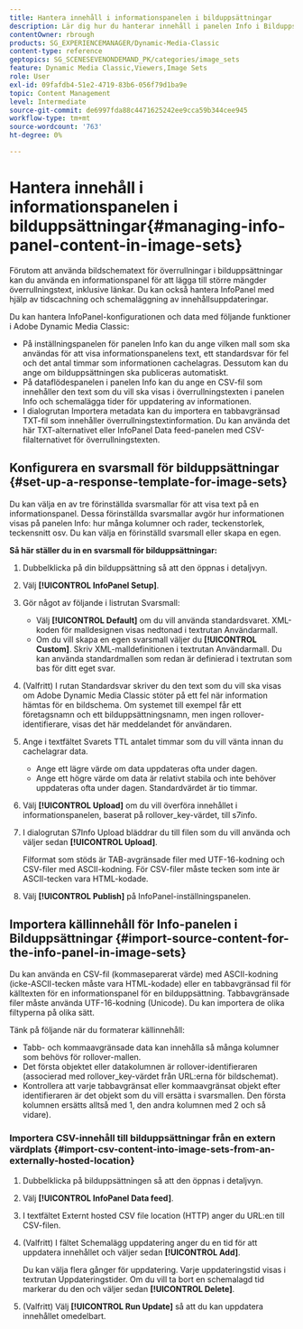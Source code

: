 ```yaml
---
title: Hantera innehåll i informationspanelen i bilduppsättningar
description: Lär dig hur du hanterar innehåll i panelen Info i Bilduppsättningar i Adobe Dynamic Media Classic.
contentOwner: rbrough
products: SG_EXPERIENCEMANAGER/Dynamic-Media-Classic
content-type: reference
geptopics: SG_SCENESEVENONDEMAND_PK/categories/image_sets
feature: Dynamic Media Classic,Viewers,Image Sets
role: User
exl-id: 09fafdb4-51e2-4719-83b6-056f79d1ba9e
topic: Content Management
level: Intermediate
source-git-commit: de6997fda88c4471625242ee9cca59b344cee945
workflow-type: tm+mt
source-wordcount: '763'
ht-degree: 0%

---
```


# Hantera innehåll i informationspanelen i bilduppsättningar{#managing-info-panel-content-in-image-sets}

Förutom att använda bildschematext för överrullningar i bilduppsättningar kan du använda en informationspanel för att lägga till större mängder överrullningstext, inklusive länkar. Du kan också hantera InfoPanel med hjälp av tidscachning och schemaläggning av innehållsuppdateringar.

Du kan hantera InfoPanel-konfigurationen och data med följande funktioner i Adobe Dynamic Media Classic:

* På inställningspanelen för panelen Info kan du ange vilken mall som ska användas för att visa informationspanelens text, ett standardsvar för fel och det antal timmar som informationen cachelagras. Dessutom kan du ange om bilduppsättningen ska publiceras automatiskt.
* På dataflödespanelen i panelen Info kan du ange en CSV-fil som innehåller den text som du vill ska visas i överrullningstexten i panelen Info och schemalägga tider för uppdatering av informationen.
* I dialogrutan Importera metadata kan du importera en tabbavgränsad TXT-fil som innehåller överrullningstextinformation. Du kan använda det här TXT-alternativet eller InfoPanel Data feed-panelen med CSV-filalternativet för överrullningstexten.

## Konfigurera en svarsmall för bilduppsättningar {#set-up-a-response-template-for-image-sets}

Du kan välja en av tre förinställda svarsmallar för att visa text på en informationspanel. Dessa förinställda svarsmallar avgör hur informationen visas på panelen Info: hur många kolumner och rader, teckenstorlek, teckensnitt osv. Du kan välja en förinställd svarsmall eller skapa en egen.

**Så här ställer du in en svarsmall för bilduppsättningar:**

1. Dubbelklicka på din bilduppsättning så att den öppnas i detaljvyn.
1. Välj **[!UICONTROL InfoPanel Setup]**.
1. Gör något av följande i listrutan Svarsmall:

   * Välj **[!UICONTROL Default]** om du vill använda standardsvaret. XML-koden för malldesignen visas nedtonad i textrutan Användarmall.
   * Om du vill skapa en egen svarsmall väljer du **[!UICONTROL Custom]**. Skriv XML-malldefinitionen i textrutan Användarmall. Du kan använda standardmallen som redan är definierad i textrutan som bas för ditt eget svar.

1. (Valfritt) I rutan Standardsvar skriver du den text som du vill ska visas om Adobe Dynamic Media Classic stöter på ett fel när information hämtas för en bildschema. Om systemet till exempel får ett företagsnamn och ett bilduppsättningsnamn, men ingen rollover-identifierare, visas det här meddelandet för användaren.
1. Ange i textfältet Svarets TTL antalet timmar som du vill vänta innan du cachelagrar data.

   * Ange ett lägre värde om data uppdateras ofta under dagen.
   * Ange ett högre värde om data är relativt stabila och inte behöver uppdateras ofta under dagen. Standardvärdet är tio timmar.

1. Välj **[!UICONTROL Upload]** om du vill överföra innehållet i informationspanelen, baserat på rollover_key-värdet, till s7info.
1. I dialogrutan S7Info Upload bläddrar du till filen som du vill använda och väljer sedan **[!UICONTROL Upload]**.

   Filformat som stöds är TAB-avgränsade filer med UTF-16-kodning och CSV-filer med ASCII-kodning. För CSV-filer måste tecken som inte är ASCII-tecken vara HTML-kodade.

1. Välj **[!UICONTROL Publish]** på InfoPanel-inställningspanelen.

## Importera källinnehåll för Info-panelen i Bilduppsättningar {#import-source-content-for-the-info-panel-in-image-sets}

Du kan använda en CSV-fil (kommaseparerat värde) med ASCII-kodning (icke-ASCII-tecken måste vara HTML-kodade) eller en tabbavgränsad fil för källtexten för en informationspanel för en bilduppsättning. Tabbavgränsade filer måste använda UTF-16-kodning (Unicode). Du kan importera de olika filtyperna på olika sätt.

Tänk på följande när du formaterar källinnehåll:

* Tabb- och kommaavgränsade data kan innehålla så många kolumner som behövs för rollover-mallen.
* Det första objektet eller datakolumnen är rollover-identifieraren (associerad med rollover_key-värdet från URL:erna för bildschemat).
* Kontrollera att varje tabbavgränsat eller kommaavgränsat objekt efter identifieraren är det objekt som du vill ersätta i svarsmallen. Den första kolumnen ersätts alltså med $1$, den andra kolumnen med $2$ och så vidare).

### Importera CSV-innehåll till bilduppsättningar från en extern värdplats {#import-csv-content-into-image-sets-from-an-externally-hosted-location}

1. Dubbelklicka på bilduppsättningen så att den öppnas i detaljvyn.
1. Välj **[!UICONTROL InfoPanel Data feed]**.
1. I textfältet Externt hosted CSV file location (HTTP) anger du URL:en till CSV-filen.
1. (Valfritt) I fältet Schemalägg uppdatering anger du en tid för att uppdatera innehållet och väljer sedan **[!UICONTROL Add]**.

   Du kan välja flera gånger för uppdatering. Varje uppdateringstid visas i textrutan Uppdateringstider. Om du vill ta bort en schemalagd tid markerar du den och väljer sedan **[!UICONTROL Delete]**.

1. (Valfritt) Välj **[!UICONTROL Run Update]** så att du kan uppdatera innehållet omedelbart.
